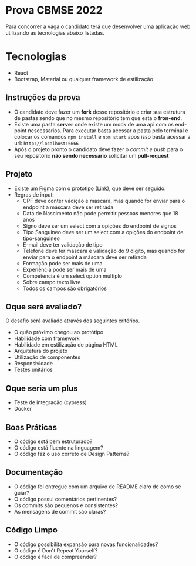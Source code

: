 # Prova CBMSE 2022

Para concorrer a vaga o candidato terá que desenvolver uma aplicação web utilizando as tecnologias abaixo listadas.


# Tecnologias
- React
- Bootstrap, Material ou qualquer framework de estilização


## Instruções da prova

- O candidato deve fazer um **fork** desse repositório e criar sua estrutura de pastas sendo que no mesmo repositório tem que esta o **fron-end**.
- Existe uma pasta **server** onde existe um mock de uma api com os end-point nescessarios. Para executar basta acessar a pasta pelo terminal e colocar os comandos `npm install` e `npm start` apos isso basta acessar a url: `http://localhost:6666`
- Após o projeto pronto o candidato deve fazer o *commit e push* para o seu repositório **não sendo necessário** solicitar um **pull-request**


## Projeto

- Existe um Figma com o prototipo [(Link)](https://www.figma.com/file/5TVAkg1MawaEpuMpUDEK3J/Prova-CBM-Front-end?node-id=0%3A1), que deve ser seguido.
- Regras de input:
  - CPF deve conter vádição e mascara, mas quando for enviar para o endpoint a máscara deve ser retirada
  - Data de Nascimento não pode permitir pessoas menores que 18 anos
  - Signo deve ser um select com a opições do endpoint de signos
  - Tipo Sanguíneo deve ser um select com a opições do endpoint de tipo-sanguineo
  - E-mail deve ter validação de tipo
  - Telefone deve ter mascara e validação do 9 digito, mas quando for enviar para o endpoint a máscara deve ser retirada
  - Formação pode ser mais de uma
  - Experiência pode ser mais de uma
  - Competencia é um select option multiplo
  - Sobre campo texto livre
  - Todos os campos são obrigatórios



## Oque será avaliado?
O desafio será avaliado através dos seguintes critérios.

- O quão próximo chegou ao protótipo
- Habilidade com framework
- Habilidade em estilização de página HTML
- Arquitetura do projeto
- Utilização de componentes
- Responsividade
- Testes unitários

## Oque seria um plus
- Teste de integração (cypress)
- Docker

## Boas Práticas

- O código está bem estruturado?
- O código está fluente na linguagem?
- O código faz o uso correto de Design Patterns?

## Documentação

- O código foi entregue com um arquivo de README claro de como se guiar?
- O código possui comentários pertinentes?
- Os commits são pequenos e consistentes?
- As mensagens de commit são claras?

## Código Limpo

- O código possibilita expansão para novas funcionalidades?
- O código é Don't Repeat Yourself?
- O código é fácil de compreender?
